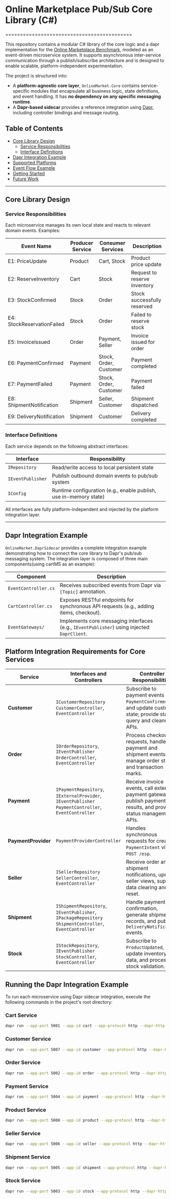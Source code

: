 # Online Marketplace Pub/Sub Core Library (C#)
===========================================

This repository contains a modular C# library of the core logic and a dapr implementation for the [Online Marketplace Benchmark](https://github.com/diku-dk/EventBenchmark), modeled as an event-driven microservice system. It supports asynchronous inter-service communication through a publish/subscribe architecture and is designed to enable scalable, platform-independent experimentation.

The project is structured into:
- A **platform-agnostic core layer**, `OnlineMarket.Core` contains service-specific modules that encapsulate all business logic, state definitions, and event handling. It has **no dependency on any specific messaging runtime**.
- A **Dapr-based sidecar**  provides a reference integration using [Dapr](https://dapr.io/), including controller bindings and message routing.


## Table of Contents

- [Core Library Design](#core)
  * [Service Responsibilities](#services)
  * [Interface Definitions](#interfaces)
- [Dapr Integration Example](#dapr)
- [Supported Platforms](#platforms)
- [Event Flow Example](#eventflow)
- [Getting Started](#start)
- [Future Work](#future)

---


## <a name="core"></a>Core Library Design

### <a name="services"></a>Service Responsibilities

Each microservice manages its own local state and reacts to relevant domain events. Examples:

| **Event Name**                | **Producer Service** | **Consumer Services**         | **Description**                                   |
|------------------------------|----------------------|-------------------------------|---------------------------------------------------|
| E1: PriceUpdate              | Product              | Cart, Stock                   | Product price update                              |
| E2: ReserveInventory         | Cart                 | Stock                         | Request to reserve inventory                      |
| E3: StockConfirmed           | Stock                | Order                         | Stock successfully reserved                       |
| E4: StockReservationFailed   | Stock                | Order                         | Failed to reserve stock                           |
| E5: InvoiceIssued            | Order                | Payment, Seller               | Invoice issued for order                          |
| E6: PaymentConfirmed         | Payment              | Stock, Order, Customer        | Payment completed                                 |
| E7: PaymentFailed            | Payment              | Stock, Order, Customer        | Payment failed                                    |
| E8: ShipmentNotification     | Shipment             | Seller, Customer              | Shipment dispatched                               |
| E9: DeliveryNotification     | Shipment             | Customer                      | Delivery completed                                |

### <a name="interfaces"></a>Interface Definitions

Each service depends on the following abstract interfaces:

| Interface | Responsibility |
|-----------|----------------|
| `IRepository` | Read/write access to local persistent state |
| `IEventPublisher` | Publish outbound domain events to pub/sub system |
| `IConfig` | Runtime configuration (e.g., enable publish, use in-memory state) |

All interfaces are fully platform-independent and injected by the platform integration layer.

---

## <a name="dapr"></a>Dapr Integration Example

`OnlineMarket.DaprSidecar` provides a complete integration example demonstrating how to connect the core library to Dapr's pub/sub messaging system. The integration layer is composed of three main components(using cartMS as an example):

| Component              | Description                                                                                 |
|------------------------|---------------------------------------------------------------------------------------------|
| `EventController.cs`   | Receives subscribed events from Dapr via `[Topic]` annotation.                              |
| `CartController.cs`    | Exposes RESTful endpoints for synchronous API requests (e.g., adding items, checkout).      |
| `EventGateways/`       | Implements core messaging interfaces (e.g., `IEventPublisher`) using injected `DaprClient`.   |



## Platform Integration Requirements for Core Services

| **Service**       | **Interfaces and Controllers**                                                                                   | **Controller Responsibilities**                                                                                                      |
|-------------------|------------------------------------------------------------------------------------------------------------------|---------------------------------------------------------------------------------------------------------------------------------------|
| **Customer**       | `ICustomerRepository`<br>`CustomerController`, `EventController`                                                 | Subscribe to payment events (e.g., `PaymentConfirmed`) and update customer state; provide state query and cleanup APIs.             |
| **Order**          | `IOrderRepository`, `IEventPublisher`<br>`OrderController`, `EventController`                                    | Process checkout requests, handle payment and shipment events, manage order state and transaction marks.                            |
| **Payment**        | `IPaymentRepository`, `IExternalProvider`, `IEventPublisher`<br>`PaymentController`, `EventController`           | Receive invoice events, call external payment gateways, publish payment results, and provide status management APIs.                |
| **PaymentProvider**| `PaymentProviderController`                                                                                      | Handles synchronous requests for creating `PaymentIntent` via `POST /esp`.                                                           |
| **Seller**         | `ISellerRepository`<br>`SellerController`, `EventController`                                                     | Receive order and shipment notifications, update seller views, support data clearing and reset.                                     |
| **Shipment**       | `IShipmentRepository`, `IEventPublisher`, `IPackageRepository`<br>`ShipmentController`, `EventController`        | Handle payment confirmation, generate shipment records, and publish `DeliveryNotification` events.                                  |
| **Stock**          | `IStockRepository`, `IEventPublisher`<br>`StockController`, `EventController`                                    | Subscribe to `ProductUpdated`, update inventory data, and process stock validation.                                                 |


## Running the Dapr Integration Example

To run each microservice using Dapr sidecar integration, execute the following commands in the project's root directory:

### Cart Service

```bash
dapr run --app-port 5001 --app-id cart --app-protocol http --dapr-http-port 3501 -- dotnet run --urls \"http://*:5001\" --project CartMS/CartMS.csproj
```

### Customer Service

```bash
dapr run --app-port 5007 --app-id customer --app-protocol http --dapr-http-port 3507 -- dotnet run --urls \"http://*:5007\" --project CustomerMS/CustomerMS.csproj
```

### Order Service

```bash
dapr run --app-port 5002 --app-id order --app-protocol http --dapr-http-port 3502 -- dotnet run --urls \"http://*:5002\" --project OrderMS/OrderMS.csproj
```

### Payment Service

```bash
dapr run --app-port 5004 --app-id payment --app-protocol http --dapr-http-port 3504 -- dotnet run --urls \"http://*:5004\" --project PaymentMS/PaymentMS.csproj
```

### Product Service

```bash
dapr run --app-port 5008 --app-id product --app-protocol http --dapr-http-port 3508 -- dotnet run --urls \"http://*:5008\" --project ProductMS/ProductMS.csproj
```

### Seller Service

```bash
dapr run --app-port 5006 --app-id seller --app-protocol http --dapr-http-port 3506 -- dotnet run --urls \"http://*:5006\" --project SellerMS/SellerMS.csproj
```

### Shipment Service

```bash
dapr run --app-port 5005 --app-id shipment --app-protocol http --dapr-http-port 3505 -- dotnet run --urls \"http://*:5005\" --project ShipmentMS/ShipmentMS.csproj
```

### Stock Service

```bash
dapr run --app-port 5003 --app-id stock --app-protocol http --dapr-http-port 3503 -- dotnet run --urls \"http://*:5003\" --project StockMS/StockMS.csproj
```



